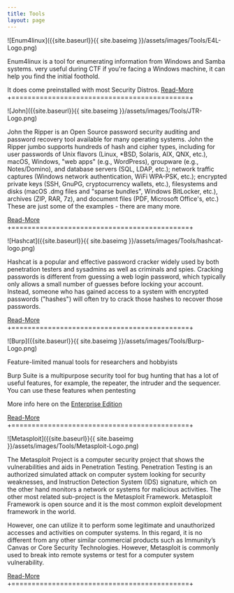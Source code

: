 ```yaml
---
title: Tools
layout: page
---
```


![Enum4linux]({{site.baseurl}}{{ site.baseimg }}/assets/images/Tools/E4L-Logo.png)

Enum4linux is a tool for enumerating information from Windows and Samba systems.
very useful during CTF if you're facing a Windows machine, it can help you find
the initial foothold.

It does come preinstalled with most Security Distros.
[Read-More](https://labs.portcullis.co.uk/tools/enum4linux/)
+============================================+



![John]({{site.baseurl}}{{ site.baseimg }}/assets/images/Tools/JTR-Logo.png)

John the Ripper is an Open Source password security auditing and password recovery
tool available for many operating systems. John the Ripper jumbo supports hundreds
of hash and cipher types, including for user passwords of Unix flavors (Linux,
*BSD, Solaris, AIX, QNX, etc.), macOS, Windows, "web apps" (e.g., WordPress),
groupware (e.g., Notes/Domino), and database servers (SQL, LDAP, etc.); network
traffic captures (Windows network authentication, WiFi WPA-PSK, etc.); encrypted
private keys (SSH, GnuPG, cryptocurrency wallets, etc.), filesystems and disks
(macOS .dmg files and "sparse bundles", Windows BitLocker, etc.), archives
(ZIP, RAR, 7z), and document files (PDF, Microsoft Office's, etc.)
These are just some of the examples - there are many more.

[Read-More](https://www.openwall.com/john/pro/linux/)
+============================================+

![Hashcat]({{site.baseurl}}{{ site.baseimg }}/assets/images/Tools/hashcat-logo.png)

Hashcat is a popular and effective password cracker widely used by both penetration
testers and sysadmins as well as criminals and spies. Cracking passwords is different
from guessing a web login password, which typically only allows a small number of
guesses before locking your account. Instead, someone who has gained access to a
system with encrypted passwords ("hashes") will often try to crack those hashes
to recover those passwords.

[Read-More](https://github.com/hashcat/hashcat)
+============================================+

![Burp]({{site.baseurl}}{{ site.baseimg }}/assets/images/Tools/Burp-Logo.png)


Feature-limited manual tools for researchers and hobbyists

Burp Suite is a multipurpose security tool for bug hunting that has a lot of useful
features, for example, the repeater, the intruder and the sequencer. You can use
these features when pentesting

More info here on the [Enterprise Edition](https://portswigger.net/burp/enterprise)

[Read-More](https://portswigger.net/burp/communitydownload)
+============================================+

![Metasploit]({{site.baseurl}}{{ site.baseimg }}/assets/images/Tools/Metasploit-Logo.png)

The Metasploit Project is a computer security project that shows the vulnerabilities
and aids in Penetration Testing. Penetration Testing is an authorized simulated attack
on computer system looking for security weaknesses, and Instruction Detection System
(IDS) signature, which on the other hand monitors a network or systems for malicious
activities. The other most related sub-project is the Metasploit Framework. Metasploit
Framework is open source and it is the most common exploit development framework in the world.

However, one can utilize it to perform some legitimate and unauthorized accesses and
activities on computer systems. In this regard, it is no different from any other
similar commercial products such as Immunity’s Canvas or Core Security Technologies.
However, Metasploit is commonly used to break into remote systems or test for a
computer system vulnerability.


[Read-More](https://www.metasploit.com/)
+============================================+
